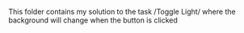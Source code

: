 This folder contains my solution to the task /Toggle Light/ where the background will change when the button is clicked

